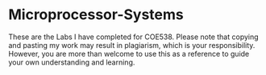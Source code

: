 # Microprocessor-Systems

These are the Labs I have completed for COE538. Please note that copying and pasting my work may result in plagiarism, which is your responsibility. However, you are more than welcome to use this as a reference to guide your own understanding and learning.
